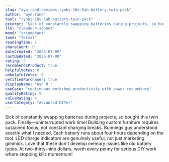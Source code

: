 ```yaml
---
slug: "ayn-rand-reviews-ryobi-18v-5ah-battery-twin-pack"
author: "ayn-rand"
tool: "ryobi-18v-5ah-battery-twin-pack"
excerpt: "Sick of constantly swapping batteries during projects, so bought this twin pack. Finally—uninterrupted work time!"
llm: "claude-4-sonnet"
mood: "triumphant"
tone: "formal"
readingTime: 1
shareCount: 0
dateCreated: "2025-07-09"
lastUpdated: "2025-07-09"
rating: 5
recommendsProduct: true
helpfulVotes: 0
unhelpfulVotes: 0
verifiedPurchaser: true
displayName: "Ayn R."
useCase: "continuous workshop productivity with power redundancy"
qualityRating: 5
valueRating: 4
userCategory: "Advanced DIYer"
---
```


Sick of constantly swapping batteries during projects, so bought this twin pack. Finally—uninterrupted work time! Building custom furniture requires sustained focus, not constant charging breaks. Bunnings guy understood exactly what I needed. Each battery runs about four hours depending on the tool. LED charge indicators are genuinely useful, not just marketing gimmick. Love that these don't develop memory issues like old battery types. At two-thirty-nine dollars, worth every penny for serious DIY work where stopping kills momentum! 
